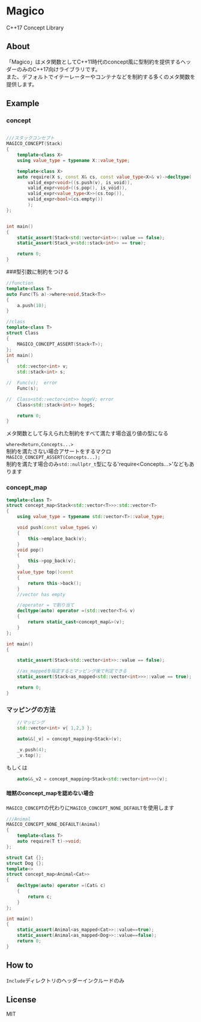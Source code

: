 # Magico
C++17 Concept Library
## About

「Magico」はメタ関数としてC++11時代のconcept風に型制約を提供するヘッダーのみのC++17向けライブラリです。  
また、デフォルトでイテーレーターやコンテナなどを制約する多くのメタ関数を提供します。


## Example

### concept

```cpp

///スタックコンセプト
MAGICO_CONCEPT(Stack)
{
	template<class X>
	using value_type = typename X::value_type;

	template<class X>
	auto require(X s, const X& cs, const value_type<X>& v)->decltype(
		valid_expr<void>((s.push(v), is_void)),
		valid_expr<void>((s.pop(), is_void)),
		valid_expr<value_type<X>>(cs.top()),
		valid_expr<bool>(cs.empty())
		);
};


int main()
{
	static_assert(Stack<std::vector<int>>::value == false);
	static_assert(Stack_v<std::stack<int>> == true);

	return 0;
}

```

###型引数に制約をつける

```cpp
//function
template<class T>
auto Func(T& a)->where<void,Stack<T>>
{
	a.push(10);
}

//class
template<class T>
struct Class
{
	MAGICO_CONCEPT_ASSERT(Stack<T>);
};
int main()
{
	std::vector<int> v;
	std::stack<int> s;

//	Func(v);  error
	Func(s);

//	Class<std::vector<int>> hogeV; error
	Class<std::stack<int>> hogeS;

	return 0;
}
```
メタ関数として与えられた制約をすべて満たす場合返り値の型になる  

`where<Return,Concepts...>`  
制約を満たさない場合アサートをするマクロ  
`MAGICO_CONCEPT_ASSERT(Concepts...);`  
制約を満たす場合のみ`std::nullptr_t`型になる'require<Concepts...>'などもあります

### concept_map

```cpp
template<class T>
struct concept_map<Stack<std::vector<T>>>:std::vector<T>
{
	using value_type = typename std::vector<T>::value_type;

	void push(const value_type& v)
	{
		this->emplace_back(v);
	}
	void pop()
	{
		this->pop_back(v);
	}
	value_type top()const
	{
		return this->back();
	}
	//vector has empty

	//operator = で割り当て
	decltype(auto) operator =(std::vector<T>& v)
	{
		return static_cast<concept_map&>(v);
	}
};

int main()
{

	static_assert(Stack<std::vector<int>>::value == false);

	//as_mappedを指定するとマッピング後で判定できる
	static_assert(Stack<as_mapped<std::vector<int>>>::value == true);

	return 0;
}
```

### マッピングの方法

```cpp
	//マッピング
	std::vector<int> v{ 1,2,3 };

	auto&&[_v] = concept_mapping<Stack>(v);

	_v.push(4);
	_v.top();
```
もしくは

```cpp
	auto&&_v2 = concept_mapping<Stack<std::vector<int>>>(v);

```
#### 暗黙のconcept_mapを認めない場合

`MAGICO_CONCEPT`の代わりに`MAGICO_CONCEPT_NONE_DEFAULT`を使用します
```cpp
///Animal
MAGICO_CONCEPT_NONE_DEFAULT(Animal)
{
	template<class T>
	auto require(T t)->void;
};

struct Cat {};
struct Dog {};
template<>
struct concept_map<Animal<Cat>>
{
	decltype(auto) operator =(Cat& c)
	{
		return c;
	}
};

int main()
{
	static_assert(Animal<as_mapped<Cat>>::value==true);
	static_assert(Animal<as_mapped<Dog>>::value==false);
	return 0;
}

```

## How to
`Include`ディレクトリのヘッダーインクルードのみ

## License
MIT
